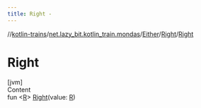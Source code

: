 ```yaml
---
title: Right -
---
```

//[kotlin-trains](../../../index.md)/[net.lazy_bit.kotlin_train.mondas](../../index.md)/[Either](../index.md)/[Right](index.md)/[Right](-right.md)



# Right  
[jvm]  
Content  
fun <[R](index.md)> [Right](-right.md)(value: [R](index.md))  



